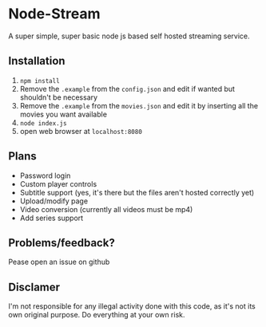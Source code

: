 # Node-Stream
A super simple, super basic node js based self hosted streaming service.


## Installation
1. `npm install`
2. Remove the `.example` from the `config.json` and edit if wanted but shouldn't be necessary
3. Remove the `.example` from the `movies.json` and edit it by inserting all the movies you want available
4. `node index.js`
5. open web browser at `localhost:8080`

## Plans
 - Password login
 - Custom player controls
 - Subtitle support (yes, it's there but the files aren't hosted correctly yet)
 - Upload/modify page
 - Video conversion (currently all videos must be mp4)
 - Add series support
 
## Problems/feedback?
Pease open an issue on github

## Disclamer
I'm not responsible for any illegal activity done with this code, as it's not its own original purpose. Do everything at your own risk.
